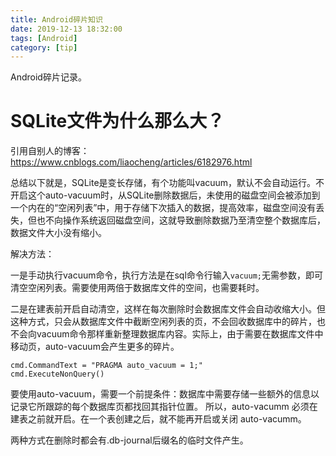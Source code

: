 ```yaml
---
title: Android碎片知识
date: 2019-12-13 18:32:00
tags: [Android]
category: [tip]
---
```


Android碎片记录。

<!-- more -->

# SQLite文件为什么那么大？

引用自别人的博客：https://www.cnblogs.com/liaocheng/articles/6182976.html

总结以下就是，SQLite是变长存储，有个功能叫vacuum，默认不会自动运行。不开启这个auto-vacuum时，从SQLite删除数据后，未使用的磁盘空间会被添加到一个内在的“空闲列表”中，用于存储下次插入的数据，提高效率，磁盘空间没有丢失，但也不向操作系统返回磁盘空间，这就导致删除数据乃至清空整个数据库后，数据文件大小没有缩小。

解决方法：

一是手动执行vacuum命令，执行方法是在sql命令行输入```vacuum;```无需参数，即可清空空闲列表。需要使用两倍于数据库文件的空间，也需要耗时。

二是在建表前开启自动清空，这样在每次删除时会数据库文件会自动收缩大小。但这种方式，只会从数据库文件中截断空闲列表的页，不会回收数据库中的碎片，也不会向vacuum命令那样重新整理数据库内容。实际上，由于需要在数据库文件中移动页，auto-vacuum会产生更多的碎片。

```
cmd.CommandText = "PRAGMA auto_vacuum = 1;"
cmd.ExecuteNonQuery()
```

要使用auto-vacuum，需要一个前提条件：数据库中需要存储一些额外的信息以记录它所跟踪的每个数据库页都找回其指针位置。 所以，auto-vacumm 必须在建表之前就开启。在一个表创建之后，就不能再开启或关闭 auto-vacumm。

两种方式在删除时都会有.db-journal后缀名的临时文件产生。